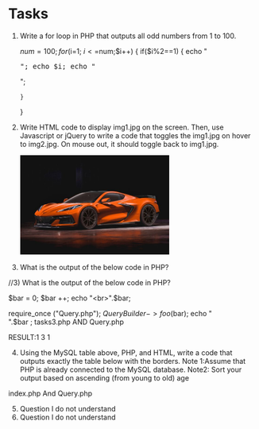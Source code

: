 # Tasks
 
1) Write a for loop in PHP that outputs all odd numbers from 1 to 100.




   $num=100;
   for($i=1; $i<=$num;$i++)
   {
       if($i%2==1)
       {
           echo "<pre>";
           echo $i;
           echo "</pre>";

       }
   }
2) Write HTML code to display img1.jpg on the screen. Then, use Javascript or jQuery to write a code that
toggles the img1.jpg on hover to img2.jpg. On mouse out, it should toggle back to img1.jpg.

	<img title="Hello" class="mt-lg-4" src="img/1.jpg" width="300"  onmouseover="this.src='img/2.png'" onmouseout="this.src='img/1.jpg'" />

3) What is the output of the below code in PHP?

//3) What is the output of the below code in PHP?


$bar = 0;
$bar ++;
echo "<br>".$bar;

require_once ("Query.php");
$QueryBuilder->foo($bar);
echo "<br>".$bar ;
tasks3.php AND  Query.php 

RESULT:1 3 1

 
4) Using the MySQL table above, PHP, and HTML, write a code that outputs exactly the table below with
the borders.
Note 1:Assume that PHP is already connected to the MySQL database.
Note2: Sort your output based on ascending (from young to old) age

index.php  And Query.php 

5)  Question I do not understand
6)  Question I do not understand






